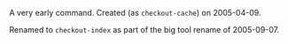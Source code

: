 A very early command. Created (as `checkout-cache`) on 2005-04-09.

Renamed to `checkout-index` as part of the big tool rename of 2005-09-07.
